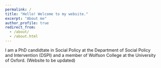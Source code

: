 ```yaml
---
permalink: /
title: "Hello! Welcome to my website."
excerpt: "About me"
author_profile: true
redirect_from: 
  - /about/
  - /about.html
---
```


I am a PhD candidtate in Social Policy at the Department of Social Policy and Intervention (DSPI) and a member of Wolfson College at the University of Oxford.
(Website to be updated)